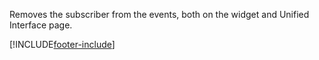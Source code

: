 Removes the subscriber from the events, both on the widget and Unified Interface page.

[!INCLUDE[footer-include](../../../../../../includes/footer-banner.md)]